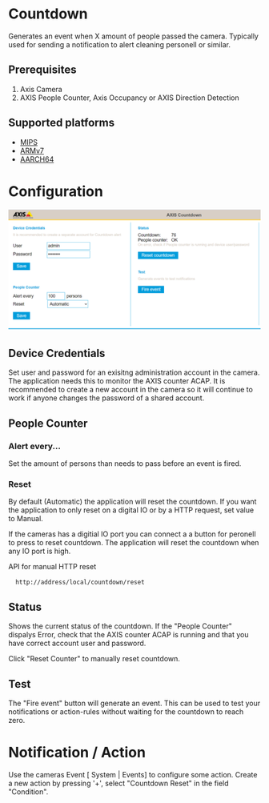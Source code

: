 # Countdown
Generates an event when X amount of people passed the camera.  Typically used for sending a notification to alert cleaning personell or similar.

## Prerequisites
1. Axis Camera
2. AXIS People Counter, Axis Occupancy or AXIS Direction Detection

## Supported platforms
- [MIPS](https://github.com/aintegration/acaps/raw/master/Countdown/files/Axis_Countdown_1_0_1_mipsisa32r2el.eap)
- [ARMv7](https://github.com/aintegration/acaps/raw/master/Countdown/files/Axis_Countdown_1_0_1_armv7hf.eap)
- [AARCH64](https://github.com/aintegration/acaps/raw/master/Countdown/files/Axis_Countdown_1_0_1_aarch64.eap)

# Configuration

![target](pictures/Countdown.PNG)

## Device Credentials
Set user and password for an exisitng administration account in the camera.  The application needs this to monitor the AXIS counter ACAP.  It is recommended to create a new account in the camera so it will continue to work if anyone changes the password of a shared account.

## People Counter
### Alert every...
Set the amount of persons than needs to pass before an event is fired.

### Reset
By default (Automatic) the application will reset the countdown.  If you want the application to only reset on a digital IO or by a HTTP request, set value to Manual.

If the cameras has a digitial IO port you can connect a a button for peronell to press to reset countdown.  The application will reset the countdown when any IO port is high.

API for manual HTTP reset
```
  http://address/local/countdown/reset
```

## Status
Shows the current status of the countdown.  If the "People Counter" dispalys Error, check that the AXIS counter ACAP is running and that you have correct account user and password.

Click "Reset Counter" to manually reset countdown.

## Test
The "Fire event" button will generate an event.  This can be used to test your notifications or action-rules without waiting for the countdown to reach zero.

# Notification / Action
Use the cameras Event [ System | Events] to configure some action.  Create a new action by pressing '+', select "Countdown Reset" in the field "Condition".

